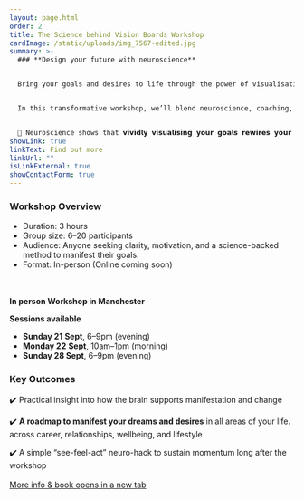 ```yaml
---
layout: page.html
order: 2
title: The Science behind Vision Boards Workshop
cardImage: /static/uploads/img_7567-edited.jpg
summary: >-
  ### **Design your future with neuroscience**


  Bring your goals and desires to life through the power of visualisation and creativity.


  In this transformative workshop, we’ll blend neuroscience, coaching, and principles of quantum physics to design a vision board that truly aligns with your values and aspirations.


  🧠 Neuroscience shows that 𝘃𝗶𝘃𝗶𝗱𝗹𝘆 𝘃𝗶𝘀𝘂𝗮𝗹𝗶𝘀𝗶𝗻𝗴 𝘆𝗼𝘂𝗿 𝗴𝗼𝗮𝗹𝘀 𝗿𝗲𝘄𝗶𝗿𝗲𝘀 𝘆𝗼𝘂𝗿 𝗯𝗿𝗮𝗶𝗻, 𝗽𝗿𝗶𝗺𝗲𝘀 𝘆𝗼𝘂 𝘁𝗼 𝗻𝗼𝘁𝗶𝗰𝗲 𝗼𝗽𝗽𝗼𝗿𝘁𝘂𝗻𝗶𝘁𝗶𝗲𝘀, 𝗮𝗻𝗱 𝘀𝗵𝗶𝗳𝘁𝘀 𝗿𝗲𝗮𝗹𝗶𝘁𝘆 𝗯𝗲𝗳𝗼𝗿𝗲 𝘆𝗼𝘂 𝗲𝘃𝗲𝗻 𝗿𝗲𝗮𝗹𝗶𝘀𝗲 𝗶𝘁.
showLink: true
linkText: Find out more
linkUrl: ""
isLinkExternal: true
showContactForm: true
---
```

### Workshop Overview

* Duration: 3 hours
* Group size: 6–20 participants
* Audience: Anyone seeking clarity, motivation, and a science-backed method to manifest their goals.
* Format: In-person (Online coming soon)

\
\
**In person Workshop in Manchester**

**Sessions available**

* **Sunday 21** **Sept**, 6–9pm (evening)
* **Monday 22** **Sept**, 10am–1pm (morning) 
* **Sunday 28 Sept**, 6–9pm (evening)

### Key Outcomes

✔️ Practical insight into how the brain supports manifestation and change

✔️ **A roadmap to manifest your dreams and desires** in all areas of your life.
across career, relationships, wellbeing, and lifestyle

✔️ A simple “see-feel-act” neuro-hack to sustain momentum long after the workshop\
\
<a href="https://events.humanitix.com/create-your-vision-board-design-and-manifest-your-dream-life-with-neuroscience" rel="noopener noreferrer" class="btn" target="_blank">More info & book <span class="sr-only">opens in a new tab</span></a>
